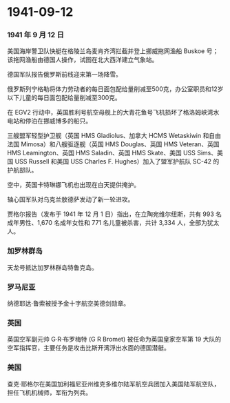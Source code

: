 # 1941-09-12

### 1941 年 9 月 12 日

美国海岸警卫队快艇在格陵兰岛麦肯齐湾拦截并登上挪威拖网渔船 Buskoe
号；该拖网渔船由德国人操作，试图在北大西洋建立气象站。

德国军队报告俄罗斯前线迎来第一场降雪。

俄罗斯列宁格勒将体力劳动者的每日面包配给量削减至500克，办公室职员和12岁以下儿童的每日面包配给量削减至300克。

在 EGV2
行动中，英国胜利号航空母舰上的大青花鱼号飞机损坏了格洛姆峡湾水电站和停泊在挪威博多的船只。

三艘盟军轻型护卫舰（英国 HMS Gladiolus、加拿大 HCMS Wetaskiwin
和自由法国 Mimosa）和八艘驱逐舰（英国 HMS Douglas、英国 HMS
Veteran、英国 HMS Leamington、英国 HMS Saladin、英国 HMS Skate、美国 USS
Sims、美国 USS Russell 和美国 USS Charles F. Hughes）加入了盟军护航队
SC-42 的护航部队。

空中，英国卡特琳娜飞机也出现在白天提供掩护。

轴心国军队对乌克兰敖德萨发动了新一轮进攻。

贾格尔报告（发布于 1941 年 12 月 1 日）指出，在立陶宛维尔纽斯，共有 993
名成年男性、1,670 名成年女性和 771 名儿童被杀害，共计 3,334
人，全部为犹太人。

### 加罗林群岛

天龙号抵达加罗林群岛特鲁克岛。

### 罗马尼亚

纳德耶达·鲁索被授予金十字航空美德剑勋章。

### 英国

英国空军副元帅 G·R·布罗梅特 (G R Bromet) 被任命为英国皇家空军第 19
大队的空军指挥官，主要任务是攻击比斯开湾浮出水面的德国潜艇。

### 美国

查克·耶格尔在美国加利福尼亚州维克多维尔陆军航空兵团加入美国陆军航空队，担任飞机机械师，军衔为列兵。